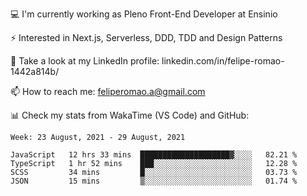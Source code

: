 💻 I'm currently working as Pleno Front-End Developer at Ensinio

⚡ Interested in Next.js, Serverless, DDD, TDD and Design Patterns

👥 Take a look at my LinkedIn profile: linkedin.com/in/felipe-romao-1442a814b/

📫 How to reach me: feliperomao.a@gmail.com

📊 Check my stats from WakaTime (VS Code) and GitHub:

<!--START_SECTION:waka-->
```text
Week: 23 August, 2021 - 29 August, 2021

JavaScript   12 hrs 33 mins  ████████████████████▓░░░░   82.21 % 
TypeScript   1 hr 52 mins    ███░░░░░░░░░░░░░░░░░░░░░░   12.28 % 
SCSS         34 mins         █░░░░░░░░░░░░░░░░░░░░░░░░   03.73 % 
JSON         15 mins         ▒░░░░░░░░░░░░░░░░░░░░░░░░   01.74 % 
```
<!--END_SECTION:waka-->
